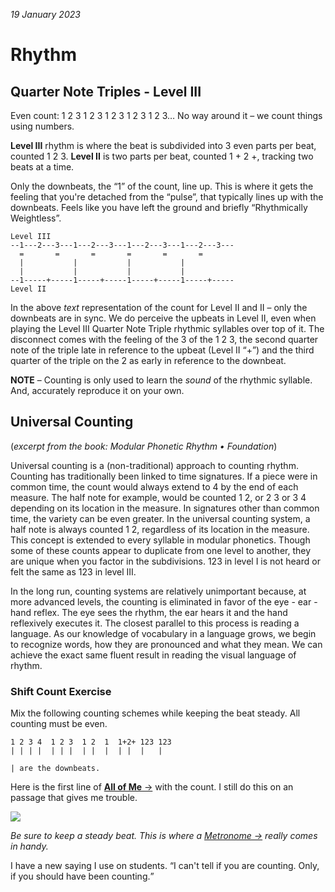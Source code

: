 *19 January 2023*

# Rhythm
## Quarter Note Triples - Level III

Even count: 1 2 3 1 2 3 1 2 3 1 2 3 1 2 3… No way around it – we count things using numbers.

**Level III** rhythm is where the beat is subdivided into 3 even parts per beat, counted 1 2 3. **Level II** is two parts per beat, counted 1 + 2 +, tracking two beats at a time. 

Only the downbeats, the “1” of the count, line up. This is where it gets the feeling that you're detached from the “pulse”, that typically lines up with the downbeats. Feels like you have left the ground and briefly “Rhythmically Weightless”.

```
Level III
--1---2---3---1---2---3---1---2---3---1---2---3---
  =       =       =       =       =       = 
  |           |           |           |
  |           |           |           |
--1-----+-----1-----+-----1-----+-----1-----+-----
Level II
```

In the above _text_ representation of the count for Level II and II – only the downbeats are in sync. We do perceive the upbeats in Level II, even when playing the Level III Quarter Note Triple  rhythmic syllables over top of it. The disconnect comes with the feeling of the 3 of the 1 2 3, the second quarter note of the triple late in reference to the upbeat (Level II “+”) and the third quarter of the triple on the 2 as early in reference to the downbeat.

**NOTE** – Counting is only used to learn the _sound_ of the rhythmic syllable. And, accurately reproduce it on your own.


## Universal Counting

(_excerpt from the book: Modular Phonetic Rhythm • Foundation_)

Universal counting is a (non-traditional) approach to counting rhythm. Counting has traditionally been linked to time signatures. If a piece were in common time, the count would always extend to 4 by the end of each measure. The half note for example, would be counted 1 2, or 2 3 or 3 4 depending on its location in the measure. In signatures other than common time, the variety can be even greater. In the universal counting system, a half note is always counted 1 2, regardless of its location in the measure. This concept is extended to every syllable in modular phonetics. Though some of these counts appear to duplicate from one level to another, they are unique when you factor in the subdivisions. 123 in level I is not heard or felt the same as 123 in level III.

In the long run, counting systems are relatively unimportant because, at more advanced levels, the counting is eliminated in favor of the eye - ear - hand reflex. The eye sees the rhythm, the ear hears it and the hand reflexively executes it. The closest parallel to this process is reading a language. As our knowledge of vocabulary in a language grows, we begin to recognize words, how they are pronounced and what they mean. We can achieve the exact same fluent result in reading the visual language of rhythm.

### Shift Count Exercise

Mix the following counting schemes while keeping the beat steady. All counting must be even.

```
1 2 3 4  1 2 3  1 2  1  1+2+ 123 123 
| | | |  | | |  | |  |  | |  |   |

| are the downbeats.
``` 

Here is the first line of [**All of Me** &rarr;](https://learningukulele.com/songs/code/UL218) with the count. I still do this on an passage that gives me trouble.

![](https://learningukulele.com/assets/songs/images/UL428/All-of-Me-Counting-m1-4.png)

_Be sure to keep a steady beat. This is where a [Metronome &rarr;](https://learningukulele.com/lessons/code/ML13) really comes in handy._

I have a new saying I use on students. <q>I can't tell if you are counting. Only, if you should have been counting.</q>